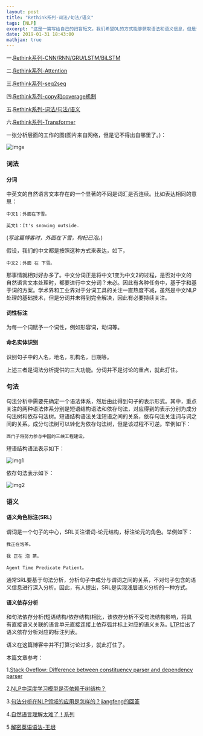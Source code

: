 ```yaml
---
layout: post
title: "Rethink系列-词法/句法/语义"
tags: [NLP]
excerpt: "这是一篇写给自己的扫盲短文。我们希望DL的方式能够获取语法和语义信息，但是评估的方式多是通过下游任务的性能，没有从过程上去分析是否确实获得了期望的语法和语义信息，个人对这种分析方式并不认同。直接对词法，句法和语义信息进行分析的技术作为NLP的底层技术，值得进一步探索和思考。"
date: 2019-01-31 18:43:00
mathjax: true
---
```


一.[Rethink系列-CNN/RNN/GRU/LSTM/BiLSTM](https://zhpmatrix.github.io/2019/01/27/NLP-rethinking-base-blocks/)

二.[Rethink系列-Attention](https://zhpmatrix.github.io/2019/01/27/NLP-rethinking-attention/)

三.[Rethink系列-seq2seq](https://zhpmatrix.github.io/2019/01/28/NLP-rethingking-seq2seq/)

四.[Rethink系列-copy和coverage机制](https://zhpmatrix.github.io/2019/01/29/NLP-rethinking-copy-and-coverage/)

五.[Rethink系列-词法/句法/语义](https://zhpmatrix.github.io/2019/01/31/NLP-rethinking-basic-techniques/)

六.[Rethink系列-Transformer](https://zhpmatrix.github.io/2019/03/13/NLP-rethinking-Transformer/)

一张分析层面的工作的图(图片来自网络，但是记不得出自哪里了。)：

![imgx](http://wx2.sinaimg.cn/mw690/aba7d18bly1g5euouuxvdj21700ko78f.jpg)

### 词法

#### 分词

中英文的自然语言文本存在的一个显著的不同是词汇是否连续。比如表达相同的意思：

    中文1：外面在下雪。

    英文1：It's snowing outside.

(_写这篇博客时，外面在下雪，枸杞已泡。_)

假设，我们的中文都是按照这种方式来表达，如下，

    中文2：外面 在 下雪。

那事情就相对好办多了。中文分词正是将中文1变为中文2的过程，是否对中文的自然语言文本处理时，都要进行中文分词？未必。因此有各种任务中，基于字和基于词的方案。学术界和工业界对于分词工具的关注一直热度不减，虽然是中文NLP处理的基础技术，但是分词并未得到完全解决，因此有必要持续关注。

#### 词性标注

为每一个词赋予一个词性，例如形容词，动词等。

#### 命名实体识别

识别句子中的人名，地名，机构名，日期等。

上述三者是词法分析提供的三大功能。分词并不是讨论的重点，就此打住。

### 句法

句法分析中需要先确定一个语法体系，然后由此得到句子的表示形式。其中，重点关注的两种语法体系分别是短语结构语法和依存句法，对应得到的表示分别为成分句法树和依存句法树。短语结构语法关注短语之间的关系，依存句法关注词与词之间的关系。成分句法树可以转化为依存句法树，但是该过程不可逆。举例如下：

    西门子将努力参与中国的三峡工程建设。

短语结构语法表示如下：

![img1](http://wx2.sinaimg.cn/mw690/aba7d18bly1fzoz9oydzij20b20aewf0.jpg)

依存句法表示如下：

![img2](http://wx3.sinaimg.cn/mw690/aba7d18bly1fzoz9ti5qcj20hd0683zc.jpg)

### 语义

#### 语义角色标注(SRL)

谓词是一个句子的中心，SRL关注谓词-论元结构，标注论元的角色。举例如下：

    我正在泡茶。

    我 正在 泡 茶。

    Agent Time Predicate Patient。 

通常SRL要基于句法分析，分析句子中成分与谓词之间的关系，不对句子包含的语义信息进行深入分析。因此，有人提出，SRL是实现浅层语义分析的一种方式。

#### 语义依存分析

和句法依存分析(短语结构/依存结构)相比，该依存分析不受句法结构影响，将具有直接语义关联的语言单元直接连接上依存弧并标上对应的语义关系。[LTP](https://www.ltp-cloud.com/intro#sdp_how)给出了语义依存分析对应的标注列表。

语义在这篇博客中并不打算讨论过多，就此打住了。

本篇文章参考：

1.[Stack Oveflow: Difference between constituency parser and dependency parser](https://stackoverflow.com/questions/10401076/difference-between-constituency-parser-and-dependency-parser)

2.[NLP中深度学习模型是否依赖于树结构？](https://mp.weixin.qq.com/s?__biz=MzIxMjAzNDY5Mg==&mid=209300177&idx=1&sn=4d24467ee27da15ae05effaa0ded9332&scene=2&srcid=1015LyJAMxAtArMzdyKyIRHh&from=timeline&isappinstalled=0#rd)

3.[句法分析在NLP领域的应用是怎样的？jiangfeng的回答](https://www.zhihu.com/question/39034550/answer/79392998)

4.[自然语言理解太难了！系列](https://github.com/fighting41love/hardNLP)

5.[解密英语语法-王垠](https://blog.csdn.net/zhenyu5211314/article/details/85304247)
















